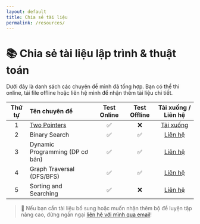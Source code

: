 ```yaml
---
layout: default
title: Chia sẻ tài liệu
permalink: /resources/
---
```


# 📚 Chia sẻ tài liệu lập trình & thuật toán

Dưới đây là danh sách các chuyên đề mình đã tổng hợp. Bạn có thể thi online, tải file offline hoặc liên hệ mình để nhận thêm tài liệu chi tiết.

| Thứ tự | Tên chuyên đề                  | Test Online | Test Offline | Tải xuống / Liên hệ |
|:------:|:--------------------------------|:-----------:|:------------:|:-------------------:|
| 1      | [Two Pointers](https://habelle.github.io/2025-04-26-two-pointers-ki-thuat-hai-con-tro/)                    | ✅ | ❌ | [Tải xuống](https://habelle.github.io/resources/2005-27-04-chuyen-de-hai-con-tro-two-pointers-full.pdf) | [Xem video](#) |
| 2      | Binary Search                   | ✅ | ✅ | [Liên hệ](mailto:ha.hoangthi@gmail.com) | [Xem video](#) |
| 3      | Dynamic Programming (DP cơ bản) | ✅ | ✅ | [Liên hệ](mailto:ha.hoangthi@gmail.com) | [Xem video](#) |
| 4      | Graph Traversal (DFS/BFS)        | ✅ | ✅ | [Liên hệ](mailto:ha.hoangthi@gmail.com) | [Xem video](#) |
| 5      | Sorting and Searching           | ✅ | ❌ | [Liên hệ](mailto:ha.hoangthi@gmail.com) | [Xem video](#) |

> 📩 Nếu bạn cần tài liệu bổ sung hoặc muốn nhận thêm bộ đề luyện tập nâng cao, đừng ngần ngại [liên hệ với mình qua email](mailto:ha.hoangthi@gmail.com)!

